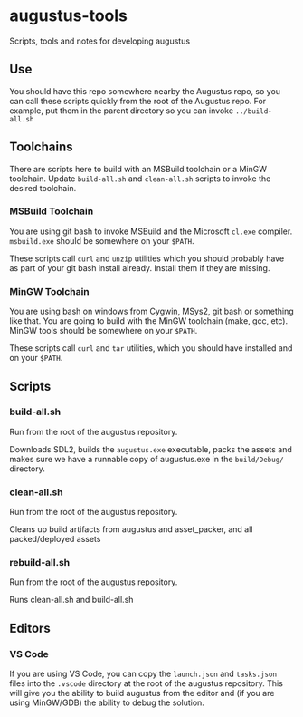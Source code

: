 # augustus-tools
Scripts, tools and notes for developing augustus

## Use

You should have this repo somewhere nearby the Augustus repo, so you can call these scripts quickly from the root of the Augustus repo. For example, put them in the parent directory so you can invoke `../build-all.sh`

## Toolchains

There are scripts here to build with an MSBuild toolchain or a MinGW toolchain. Update `build-all.sh` and `clean-all.sh` scripts to invoke the desired toolchain.

### MSBuild Toolchain

You are using git bash to invoke MSBuild and the Microsoft `cl.exe` compiler. `msbuild.exe` should be somewhere on your `$PATH`.

These scripts call `curl` and `unzip` utilities which you should probably have as part of your git bash install already. Install them if they are missing.

### MinGW Toolchain

You are using bash on windows from Cygwin, MSys2, git bash or something like that. You are going to build with the MinGW toolchain (make, gcc, etc). MinGW tools should be somewhere on your `$PATH`.

These scripts call `curl` and `tar` utilities, which you should have installed and on your `$PATH`.

## Scripts

### build-all.sh

Run from the root of the augustus repository.

Downloads SDL2, builds the `augustus.exe` executable, packs the assets and makes sure we have a runnable copy of augustus.exe in the `build/Debug/` directory.

### clean-all.sh

Run from the root of the augustus repository.

Cleans up build artifacts from augustus and asset_packer, and all packed/deployed assets

### rebuild-all.sh

Run from the root of the augustus repository.

Runs clean-all.sh and build-all.sh

## Editors

### VS Code

If you are using VS Code, you can copy the `launch.json` and `tasks.json` files into the `.vscode` directory at the root of the augustus repository. This will give you the ability to build augustus from the editor and (if you are using MinGW/GDB) the ability to debug the solution.